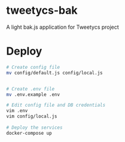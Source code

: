 # tweetycs-bak
A light bak.js application for Tweetycs project

# Deploy
```bash
# Create config file
mv config/default.js config/local.js


# Create .env file
mv .env.example .env

# Edit config file and DB credentials
vim .env 
vim config/local.js
 
# Deploy the services
docker-compose up
```
